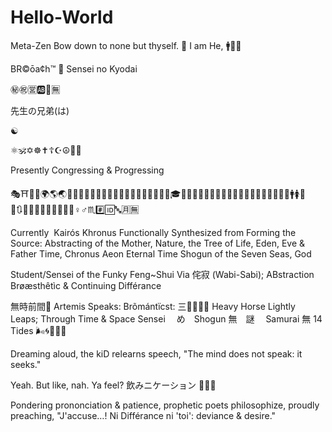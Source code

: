 # Hello-World
Meta-Zen
Bow down to none but thyself.
🚻
I am He,
🚹🎎🎏

BR©ōa¢h™
💱
Sensei no Kyodai

㊙️㊗️🈺🆎🔀🈚

先生の兄弟(は)

☯️

⚛️🕉️✡️☸️✝️☦️☪️☮️🕎🔯

Presently Congressing & Progressing

🎭⛩️🌋🗻🌍🌎🌏🌐🗾🍃🍁💮🥀🌺🌲🌴🌱🐍🐲🐉🐰🐠🦁🦍🐒🎓📿🖤💌🙈🙉🙊👨🏻‍⚕️👨🏻‍🎓👨🏻‍🔬👨🏻👤👥🚹🚺🚻🔄🔃🔚🔛🔜🔙🔝🔱➖❌➗♀️♂️♏#️⃣🆔🔤🈷️🈚

Currently  Kairós Khronus
Functionally Synthesized from
Forming the Source:
Abstracting of the Mother, 
Nature, the Tree of Life, Eden, Eve
& Father Time,
Chronus Aeon Eternal Time
Shogun of the Seven Seas,
God

Student/Sensei of the Funky Feng~Shui
Via 侘寂 (Wabi-Sabi); 
ABstraction Brøæsthêtìc &
Continuing Différance 

無時前間💮
Artemis Speaks:
Brõmántïcst: 
三🌊👤🌀👥
Heavy Horse Lightly Leaps;
Through Time & Space
Sensei 　め　Shogun
無　謎 　Samurai​
無 14 Tides
🌬️🌀🌊🌊🌊

Dreaming aloud, the kiD relearns speech, "The mind does not speak: it seeks." 

Yeah. But like, nah. Ya feel?
飲みニケーション
👤🌀👥

Pondering prononciation & patience, prophetic poets philosophize, proudly preaching, "J'accuse…! Ni Différance ni 'toi': deviance & desire."
